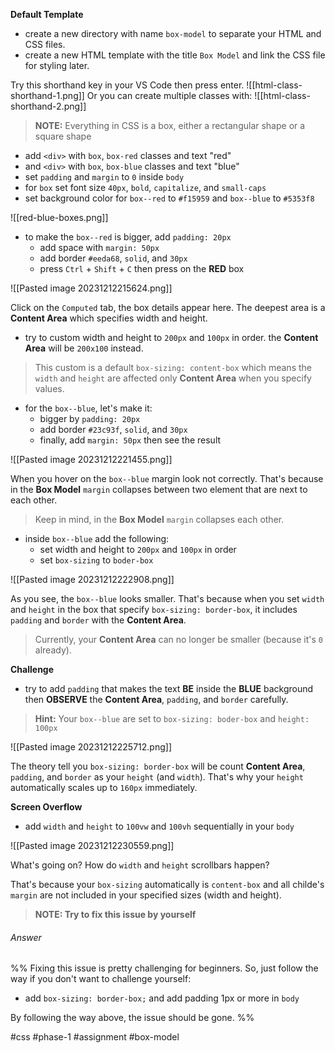 **Default Template**
- create a new directory with name `box-model` to separate your HTML and CSS files.
- create a new HTML template with the title `Box Model` and link the CSS file for styling later.

Try this shorthand key in your VS Code then press enter.
![[html-class-shorthand-1.png]]
Or you can create multiple classes with:
![[html-class-shorthand-2.png]]

>**NOTE:** Everything in CSS is a box, either a rectangular shape or a square shape

- add `<div>` with `box`, `box-red` classes and text "red"
- and `<div>` with `box`, `box-blue` classes and text "blue"
- set  `padding` and `margin` to `0` inside `body`
- for `box` set font size `40px`, `bold`, `capitalize`, and `small-caps`
- set background color for `box--red` to `#f15959` and `box--blue` to `#5353f8`

![[red-blue-boxes.png]]

- to make the `box--red` is bigger, add `padding: 20px`
	- add space with `margin: 50px`
	- add border `#eeda68`, `solid`, and `30px`
	- press `Ctrl` + `Shift` + `C` then press on the **RED** box

![[Pasted image 20231212215624.png]]

Click on the `Computed` tab, the box details appear here. The deepest area is a **Content Area** which specifies width and height.
- try to custom width and height to `200px` and `100px` in order. the **Content Area** will be `200x100` instead.

>This custom is a default `box-sizing: content-box` which means the `width` and `height` are affected only **Content Area** when you specify values.

- for the `box--blue`, let's make it:
	- bigger by `padding: 20px`
	- add border `#23c93f`, `solid`, and `30px`
	- finally, add `margin: 50px` then see the result

![[Pasted image 20231212221455.png]]

When you hover on the `box--blue` margin look not correctly. That's because in the **Box Model** `margin` collapses between two element that are next to each other.

>Keep in mind, in the **Box Model** `margin` collapses each other.

- inside `box--blue` add the following:
	- set width and height to `200px` and `100px` in order
	- set `box-sizing` to `boder-box`

![[Pasted image 20231212222908.png]]

As you see, the `box--blue` looks smaller. That's because when you set `width` and `height` in the box that specify `box-sizing: border-box`, it includes `padding` and `border` with the **Content Area**. 

> Currently, your **Content Area** can no longer be smaller (because it's `0` already).

**Challenge**
- try to add `padding` that makes the text **BE** inside the **BLUE** background then **OBSERVE** the **Content Area**, `padding`, and `border` carefully.

>**Hint:** Your `box--blue` are set to `box-sizing: boder-box` and `height: 100px`

![[Pasted image 20231212225712.png]]

The theory tell you `box-sizing: border-box` will be count **Content Area**, `padding`, and `border` as your `height` (and `width`). That's why your `height` automatically scales up to `160px` immediately.

**Screen Overflow**
- add `width` and `height` to `100vw` and `100vh` sequentially in your `body` 

![[Pasted image 20231212230559.png]]

What's going on? How do `width` and `height` scrollbars happen?

That's because your `box-sizing` automatically is `content-box` and all childe's `margin` are not included in your specified sizes (width and height).

>**NOTE: Try to fix this issue by yourself**

###### Answer
%% 
Fixing this issue is pretty challenging for beginners. So, just follow the way if you don't want to challenge yourself:

- add `box-sizing: border-box;` and add padding 1px or more in `body`

By following the way above, the issue should be gone.
%%

#css #phase-1 #assignment #box-model 
